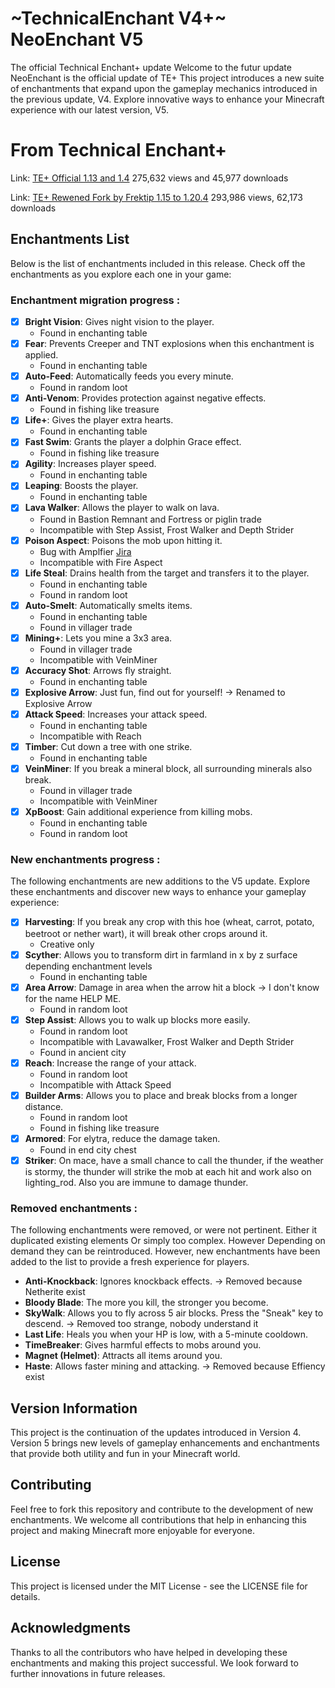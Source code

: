 # ~TechnicalEnchant V4+~ NeoEnchant V5
The official Technical Enchant+ update
Welcome to the futur update NeoEnchant is the official update of TE+ This project introduces a new suite of enchantments that expand upon the gameplay mechanics introduced in the previous update, V4. Explore innovative ways to enhance your Minecraft experience with our latest version, V5.

# From Technical Enchant+
Link: [TE+ Official 1.13 and 1.4](https://www.planetminecraft.com/data-pack/enchant-datapack-1-13/)
275,632 views and 45,977 downloads

Link: [TE+ Rewened Fork by Frektip 1.15 to 1.20.4](https://www.planetminecraft.com/data-pack/enchant-datapack-1-13/)
293,986 views, 62,173 downloads

## Enchantments List
Below is the list of enchantments included in this release. Check off the enchantments as you explore each one in your game:

### Enchantment migration progress :
- [x] **Bright Vision**: Gives night vision to the player.
    - Found in enchanting table
- [x] **Fear**: Prevents Creeper and TNT explosions when this enchantment is applied.
    - Found in enchanting table
- [x] **Auto-Feed**: Automatically feeds you every minute.
    - Found in random loot
- [x] **Anti-Venom**: Provides protection against negative effects.
    - Found in fishing like treasure
- [x] **Life+**: Gives the player extra hearts.
    - Found in enchanting table
- [x] **Fast Swim**: Grants the player a dolphin Grace effect.
    - Found in fishing like treasure
- [x] **Agility**: Increases player speed.
    - Found in enchanting table
- [x] **Leaping**: Boosts the player.
    - Found in enchanting table
- [x] **Lava Walker**: Allows the player to walk on lava.
    - Found in Bastion Remnant and Fortress or piglin trade
    - Incompatible with Step Assist, Frost Walker and Depth Strider
- [x] **Poison Aspect**: Poisons the mob upon hitting it.
    - Bug with Amplfier [Jira](https://bugs.mojang.com/browse/MC-271641)
    - Incompatible with Fire Aspect
- [x] **Life Steal**: Drains health from the target and transfers it to the player.
    - Found in enchanting table
    - Found in random loot
- [x] **Auto-Smelt**: Automatically smelts items.
    - Found in enchanting table
    - Found in villager trade
- [x] **Mining+**: Lets you mine a 3x3 area.
    - Found in villager trade
    - Incompatible with VeinMiner
- [x] **Accuracy Shot**: Arrows fly straight.
    - Found in enchanting table
- [x] **Explosive Arrow**: Just fun, find out for yourself! -> Renamed to Explosive Arrow
- [x] **Attack Speed**: Increases your attack speed.
    - Found in enchanting table
    - Incompatible with Reach
- [x] **Timber**: Cut down a tree with one strike.
    - Found in enchanting table
- [x] **VeinMiner**: If you break a mineral block, all surrounding minerals also break.
    - Found in villager trade
    - Incompatible with VeinMiner
- [x] **XpBoost**: Gain additional experience from killing mobs.
    - Found in enchanting table
    - Found in random loot


### New enchantments progress :
The following enchantments are new additions to the V5 update. Explore these enchantments and discover new ways to enhance your gameplay experience:

- [x] **Harvesting**: If you break any crop with this hoe (wheat, carrot, potato, beetroot or nether wart), it will break other crops around it.
    - Creative only
- [x] **Scyther**: Allows you to transform dirt in farmland in x by z surface depending enchantment levels
    - Found in enchanting table
- [x] **Area Arrow**: Damage in area when the arrow hit a block -> I don't know for the name HELP ME.
    - Found in random loot
- [x] **Step Assist**: Allows you to walk up blocks more easily.
    - Found in random loot
    - Incompatible with Lavawalker, Frost Walker and Depth Strider
    - Found in ancient city
- [x] **Reach**: Increase the range of your attack.
    - Found in random loot
    - Incompatible with Attack Speed
- [x] **Builder Arms**: Allows you to place and break blocks from a longer distance.
    - Found in random loot
    - Found in fishing like treasure
- [x] **Armored**: For elytra, reduce the damage taken.
    - Found in end city chest
- [x] **Striker**: On mace, have a small chance to call the thunder, if the weather is stormy, the thunder will strike the mob at each hit and work also on lighting_rod. Also you are immune to damage thunder.

### Removed enchantments :
The following enchantments were removed, or were not pertinent. Either it duplicated existing elements Or simply too complex. However
Depending on demand they can be reintroduced.
However, new enchantments have been added to the list to provide a fresh experience for players.

- **Anti-Knockback**: Ignores knockback effects. -> Removed because Netherite exist
- **Bloody Blade**: The more you kill, the stronger you become.
- **SkyWalk**: Allows you to fly across 5 air blocks. Press the "Sneak" key to descend. -> Removed too strange, nobody understand it
- **Last Life**: Heals you when your HP is low, with a 5-minute cooldown.
- **TimeBreaker**: Gives harmful effects to mobs around you.
- **Magnet (Helmet)**: Attracts all items around you.
- **Haste**: Allows faster mining and attacking. -> Removed because Effiency exist

## Version Information
This project is the continuation of the updates introduced in Version 4. Version 5 brings new levels of gameplay enhancements and enchantments that provide both utility and fun in your Minecraft world.

## Contributing
Feel free to fork this repository and contribute to the development of new enchantments. We welcome all contributions that help in enhancing this project and making Minecraft more enjoyable for everyone.

## License
This project is licensed under the MIT License - see the LICENSE file for details.

## Acknowledgments
Thanks to all the contributors who have helped in developing these enchantments and making this project successful. We look forward to further innovations in future releases.
